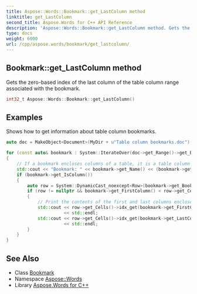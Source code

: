 ```yaml
---
title: Aspose::Words::Bookmark::get_LastColumn method
linktitle: get_LastColumn
second_title: Aspose.Words for C++ API Reference
description: 'Aspose::Words::Bookmark::get_LastColumn method. Gets the zero-based index of the last column of the table column range associated with the bookmark in C++.'
type: docs
weight: 6000
url: /cpp/aspose.words/bookmark/get_lastcolumn/
---
```

## Bookmark::get_LastColumn method


Gets the zero-based index of the last column of the table column range associated with the bookmark.

```cpp
int32_t Aspose::Words::Bookmark::get_LastColumn()
```


## Examples



Shows how to get information about table column bookmarks. 
```cpp
auto doc = MakeObject<Document>(MyDir + u"Table column bookmarks.doc");

for (const auto& bookmark : System::IterateOver(doc->get_Range()->get_Bookmarks()))
{
    // If a bookmark encloses columns of a table, it is a table column bookmark, and its IsColumn flag set to true.
    std::cout << "Bookmark: " << bookmark->get_Name() << (bookmark->get_IsColumn() ? String(u" (Column)") : String(u"")) << std::endl;
    if (bookmark->get_IsColumn())
    {
        auto row = System::DynamicCast_noexcept<Row>(bookmark->get_BookmarkStart()->GetAncestor(NodeType::Row));
        if (row != nullptr && bookmark->get_FirstColumn() < row->get_Cells()->get_Count())
        {
            // Print the contents of the first and last columns enclosed by the bookmark.
            std::cout << row->get_Cells()->idx_get(bookmark->get_FirstColumn())->GetText().TrimEnd(MakeArray<char16_t>({ControlChar::CellChar}))
                      << std::endl;
            std::cout << row->get_Cells()->idx_get(bookmark->get_LastColumn())->GetText().TrimEnd(MakeArray<char16_t>({ControlChar::CellChar}))
                      << std::endl;
        }
    }
}
```

## See Also

* Class [Bookmark](../)
* Namespace [Aspose::Words](../../)
* Library [Aspose.Words for C++](../../../)
